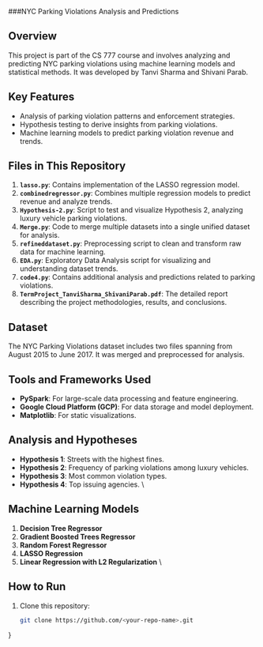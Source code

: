 ###NYC Parking Violations Analysis and Predictions

## Overview
This project is part of the CS 777 course and involves analyzing and predicting NYC parking violations using machine learning models and statistical methods. It was developed by Tanvi Sharma and Shivani Parab.

## Key Features
- Analysis of parking violation patterns and enforcement strategies.
- Hypothesis testing to derive insights from parking violations.
- Machine learning models to predict parking violation revenue and trends.

## Files in This Repository

1. **`lasso.py`**: Contains implementation of the LASSO regression model.
2. **`combinedregressor.py`**: Combines multiple regression models to predict revenue and analyze trends.
3. **`Hypothesis-2.py`**: Script to test and visualize Hypothesis 2, analyzing luxury vehicle parking violations.
4. **`Merge.py`**: Code to merge multiple datasets into a single unified dataset for analysis.
5. **`refineddataset.py`**: Preprocessing script to clean and transform raw data for machine learning.
6. **`EDA.py`**: Exploratory Data Analysis script for visualizing and understanding dataset trends.
7. **`code4.py`**: Contains additional analysis and predictions related to parking violations.
8. **`TermProject_TanviSharma_ShivaniParab.pdf`**: The detailed report describing the project methodologies, results, and conclusions.

## Dataset
The NYC Parking Violations dataset includes two files spanning from August 2015 to June 2017. It was merged and preprocessed for analysis.

## Tools and Frameworks Used
- **PySpark**: For large-scale data processing and feature engineering.
- **Google Cloud Platform (GCP)**: For data storage and model deployment.
- **Matplotlib**: For static visualizations.

## Analysis and Hypotheses  
- **Hypothesis 1**: Streets with the highest fines.
- **Hypothesis 2**: Frequency of parking violations among luxury vehicles.
- **Hypothesis 3**: Most common violation types.
- **Hypothesis 4**: Top issuing agencies.
\
## Machine Learning Models
1. **Decision Tree Regressor**
2. **Gradient Boosted Trees Regressor**
3. **Random Forest Regressor**
4. **LASSO Regression**
5. **Linear Regression with L2 Regularization**
\
## How to Run
1. Clone this repository:
   ```bash
   git clone https://github.com/<your-repo-name>.git
}